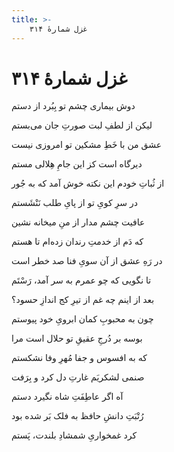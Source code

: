 ```yaml
---
title: >-
    غزل شمارهٔ ۳۱۴
---
```

# غزل شمارهٔ ۳۱۴

<div class="b" id="bn1"><div class="m1"><p>دوش بیماری چشم تو بِبُرد از دستم</p></div>
<div class="m2"><p>لیکن از لطفِ لبت صورتِ جان می‌بستم</p></div></div>
<div class="b" id="bn2"><div class="m1"><p>عشق من با خَطِ مشکین تو امروزی نیست</p></div>
<div class="m2"><p>دیرگاه است کز این جامِ هِلالی مستم</p></div></div>
<div class="b" id="bn3"><div class="m1"><p>از ثُباتِ خودم این نکته خوش آمد که به جُور</p></div>
<div class="m2"><p>در سرِ کویِ تو از پایِ طلب نَنْشَستم</p></div></div>
<div class="b" id="bn4"><div class="m1"><p>عافیت چشم مدار از منِ میخانه نشین</p></div>
<div class="m2"><p>که دَم از خدمتِ رندان زده‌ام تا هستم</p></div></div>
<div class="b" id="bn5"><div class="m1"><p>در رَهِ عشق از آن سویِ فنا صد خطر است</p></div>
<div class="m2"><p>تا نگویی که چو عمرم به سر آمد، رَسْتَم</p></div></div>
<div class="b" id="bn6"><div class="m1"><p>بعد از اینم چه غم از تیرِ کج اندازِ حسود؟</p></div>
<div class="m2"><p>چون به محبوبِ کمان ابرویِ خود پیوستم</p></div></div>
<div class="b" id="bn7"><div class="m1"><p>بوسه بر دُرجِ عقیقِ تو حلال است مرا</p></div>
<div class="m2"><p>که به افسوس و جفا مُهرِ وفا نشکستم</p></div></div>
<div class="b" id="bn8"><div class="m1"><p>صنمی لشکریَم غارتِ دل کرد و بِرَفت</p></div>
<div class="m2"><p>آه اگر عاطِفَتِ شاه نگیرد دستم</p></div></div>
<div class="b" id="bn9"><div class="m1"><p>رُتْبَتِ دانشِ حافظ به فلک بَر شده بود</p></div>
<div class="m2"><p>کرد غمخواریِ شمشادِ بلندت، پَستم</p></div></div>
